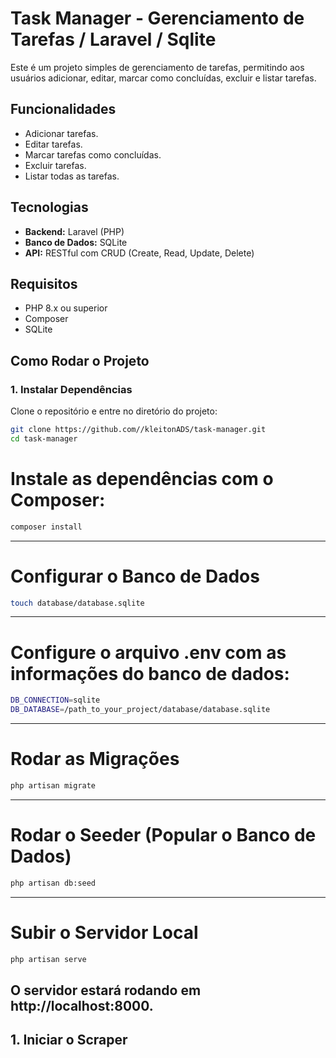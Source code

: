# Task Manager - Gerenciamento de Tarefas / Laravel / Sqlite

Este é um projeto simples de gerenciamento de tarefas, permitindo aos usuários adicionar, editar, marcar como concluídas, excluir e listar tarefas.

## Funcionalidades

- Adicionar tarefas.
- Editar tarefas.
- Marcar tarefas como concluídas.
- Excluir tarefas.
- Listar todas as tarefas.

## Tecnologias

- **Backend:** Laravel (PHP)
- **Banco de Dados:** SQLite
- **API:** RESTful com CRUD (Create, Read, Update, Delete)

## Requisitos

- PHP 8.x ou superior
- Composer
- SQLite

## Como Rodar o Projeto

### 1. Instalar Dependências

Clone o repositório e entre no diretório do projeto:

```bash
git clone https://github.com//kleitonADS/task-manager.git
cd task-manager
```



# Instale as dependências com o Composer:
```bash
composer install
```

---

# Configurar o Banco de Dados
```bash
touch database/database.sqlite

```

---

# Configure o arquivo .env com as informações do banco de dados:
```bash
DB_CONNECTION=sqlite
DB_DATABASE=/path_to_your_project/database/database.sqlite

```

---

# Rodar as Migrações
```bash
php artisan migrate

```

---


# Rodar o Seeder (Popular o Banco de Dados)
```bash
php artisan db:seed

```
---

# Subir o Servidor Local
```bash
php artisan serve


```
O servidor estará rodando em http://localhost:8000.
---














## 1. Iniciar o Scraper

